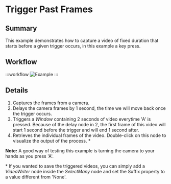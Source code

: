 # Trigger Past Frames

## Summary
This example demonstrates how to capture a video of fixed duration that starts before a given trigger occurs, in this example a key press. 

## Workflow
:::workflow
![Example](~/workflows/BonsaiExamples/Vision/TriggerPastFrames/TriggerPastFrames.bonsai)
:::

## Details
1. Captures the frames from a camera.
2. Delays the camera frames by 1 second, the time we will move back once the trigger occurs.
3. Triggers a *Window* containing 2 seconds of video everytime 'A' is pressed. Because of the delay node in 2, the first frame of this video will start 1 second before the trigger and will end 1 second after.  
4. Retrieves the individual frames of the video. Double-click on this node to visualize the output of the process.  \*


**Note:** A good way of testing this example is turning the camera to your hands as you press 'A'.  


\* If you wanted to save the triggered videos, you can simply add a *VideoWriter* node inside the *SelectMany* node and set the Suffix property to a value different from 'None'.


